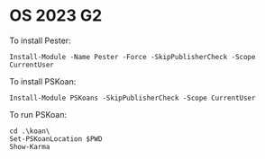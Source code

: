 # OS 2023 G2

To install Pester:
```
Install-Module -Name Pester -Force -SkipPublisherCheck -Scope CurrentUser
```

To install PSKoan:
```
Install-Module PSKoans -SkipPublisherCheck -Scope CurrentUser
```

To run PSKoan:
```
cd .\koan\
Set-PSKoanLocation $PWD
Show-Karma
```
